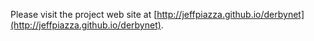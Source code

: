 Please visit the project web site at [http://jeffpiazza.github.io/derbynet](http://jeffpiazza.github.io/derbynet).
